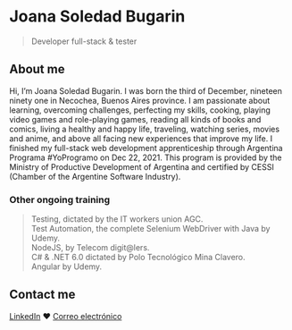# Joana Soledad Bugarin
> Developer full-stack & tester

## About me
Hi, I’m Joana Soledad Bugarin. I was born the third of December, nineteen ninety one in Necochea, Buenos Aires province.
I am passionate about learning, overcoming challenges, perfecting my skills, cooking, playing video games and role-playing games, reading all kinds of books and comics, living a healthy and happy life, traveling, watching series, movies and anime, and above all facing new experiences that improve my life.
I finished my full-stack web development apprenticeship through Argentina Programa #YoProgramo on Dec 22, 2021. This program is provided by the Ministry of Productive Development of Argentina and certified by CESSI (Chamber of the Argentine Software Industry).

### Other ongoing training
> Testing, dictated by the IT workers union AGC.  
> Test Automation, the complete Selenium WebDriver with Java by Udemy.  
> NodeJS, by Telecom digit@lers.   
> C# & .NET 6.0 dictated by Polo Tecnológico Mina Clavero.   
> Angular by Udemy.   

## Contact me
[LinkedIn](https://www.linkedin.com/in/joanabugarin/) ♥ [Correo electrónico](mailto:joana.s.bugarin@gmail.com)
